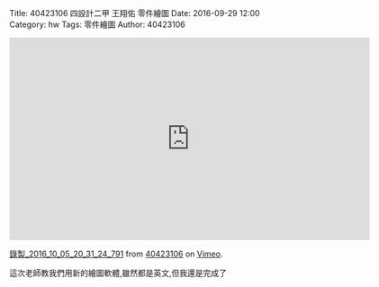 Title: 40423106 四設計二甲 王翔佑 零件繪圖
Date: 2016-09-29 12:00
Category: hw
Tags: 零件繪圖
Author: 40423106



<!-- PELICAN_END_SUMMARY -->

<iframe src="https://player.vimeo.com/video/185637674" width="640" height="360" frameborder="0" webkitallowfullscreen mozallowfullscreen allowfullscreen></iframe> <p><a href="https://vimeo.com/185637674">錄製_2016_10_05_20_31_24_791</a> from <a href="https://vimeo.com/user45854799">40423106</a> on <a href="https://vimeo.com">Vimeo</a>.</p>


<p>這次老師教我們用新的繪圖軟體,雖然都是英文,但我還是完成了</p>

